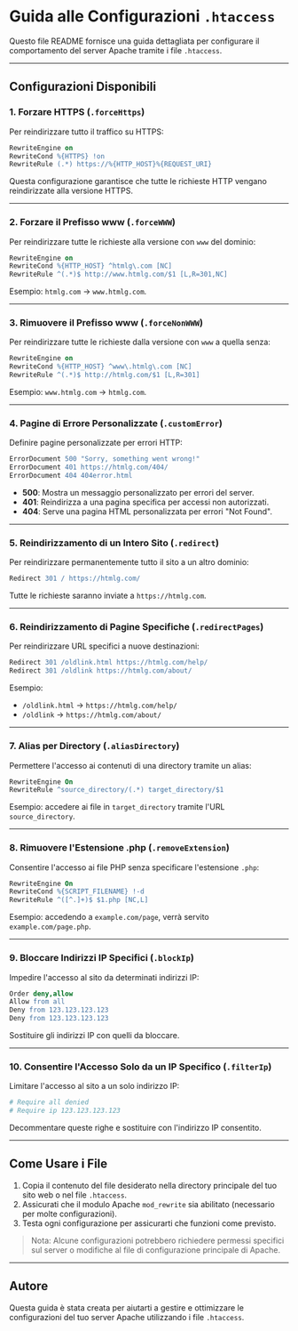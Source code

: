 # **Guida alle Configurazioni `.htaccess`**

Questo file README fornisce una guida dettagliata per configurare il comportamento del server Apache tramite i file `.htaccess`.

---

## **Configurazioni Disponibili**

### **1. Forzare HTTPS** (`.forceHttps`)
Per reindirizzare tutto il traffico su HTTPS:

```apache
RewriteEngine on
RewriteCond %{HTTPS} !on
RewriteRule (.*) https://%{HTTP_HOST}%{REQUEST_URI}
```

Questa configurazione garantisce che tutte le richieste HTTP vengano reindirizzate alla versione HTTPS.

---

### **2. Forzare il Prefisso www** (`.forceWWW`)
Per reindirizzare tutte le richieste alla versione con `www` del dominio:

```apache
RewriteEngine on
RewriteCond %{HTTP_HOST} ^htmlg\.com [NC]
RewriteRule ^(.*)$ http://www.htmlg.com/$1 [L,R=301,NC]
```

Esempio: `htmlg.com` → `www.htmlg.com`.

---

### **3. Rimuovere il Prefisso www** (`.forceNonWWW`)
Per reindirizzare tutte le richieste dalla versione con `www` a quella senza:

```apache
RewriteEngine on
RewriteCond %{HTTP_HOST} ^www\.htmlg\.com [NC]
RewriteRule ^(.*)$ http://htmlg.com/$1 [L,R=301]
```

Esempio: `www.htmlg.com` → `htmlg.com`.

---

### **4. Pagine di Errore Personalizzate** (`.customError`)
Definire pagine personalizzate per errori HTTP:

```apache
ErrorDocument 500 "Sorry, something went wrong!"
ErrorDocument 401 https://htmlg.com/404/
ErrorDocument 404 404error.html
```

- **500**: Mostra un messaggio personalizzato per errori del server.
- **401**: Reindirizza a una pagina specifica per accessi non autorizzati.
- **404**: Serve una pagina HTML personalizzata per errori "Not Found".

---

### **5. Reindirizzamento di un Intero Sito** (`.redirect`)
Per reindirizzare permanentemente tutto il sito a un altro dominio:

```apache
Redirect 301 / https://htmlg.com/
```

Tutte le richieste saranno inviate a `https://htmlg.com`.

---

### **6. Reindirizzamento di Pagine Specifiche** (`.redirectPages`)
Per reindirizzare URL specifici a nuove destinazioni:

```apache
Redirect 301 /oldlink.html https://htmlg.com/help/
Redirect 301 /oldlink https://htmlg.com/about/
```

Esempio:  
- `/oldlink.html` → `https://htmlg.com/help/`
- `/oldlink` → `https://htmlg.com/about/`

---

### **7. Alias per Directory** (`.aliasDirectory`)
Permettere l'accesso ai contenuti di una directory tramite un alias:

```apache
RewriteEngine On
RewriteRule ^source_directory/(.*) target_directory/$1
```

Esempio: accedere ai file in `target_directory` tramite l'URL `source_directory`.

---

### **8. Rimuovere l'Estensione .php** (`.removeExtension`)
Consentire l'accesso ai file PHP senza specificare l'estensione `.php`:

```apache
RewriteEngine On
RewriteCond %{SCRIPT_FILENAME} !-d
RewriteRule ^([^.]+)$ $1.php [NC,L]
```

Esempio: accedendo a `example.com/page`, verrà servito `example.com/page.php`.

---

### **9. Bloccare Indirizzi IP Specifici** (`.blockIp`)
Impedire l'accesso al sito da determinati indirizzi IP:

```apache
Order deny,allow
Allow from all
Deny from 123.123.123.123
Deny from 123.123.123.123
```

Sostituire gli indirizzi IP con quelli da bloccare.

---

### **10. Consentire l'Accesso Solo da un IP Specifico** (`.filterIp`)
Limitare l'accesso al sito a un solo indirizzo IP:

```apache
# Require all denied
# Require ip 123.123.123.123
```

Decommentare queste righe e sostituire con l'indirizzo IP consentito.

---

## **Come Usare i File**
1. Copia il contenuto del file desiderato nella directory principale del tuo sito web o nel file `.htaccess`.
2. Assicurati che il modulo Apache `mod_rewrite` sia abilitato (necessario per molte configurazioni).
3. Testa ogni configurazione per assicurarti che funzioni come previsto.

> Nota: Alcune configurazioni potrebbero richiedere permessi specifici sul server o modifiche al file di configurazione principale di Apache.

---

## **Autore**
Questa guida è stata creata per aiutarti a gestire e ottimizzare le configurazioni del tuo server Apache utilizzando i file `.htaccess`.
